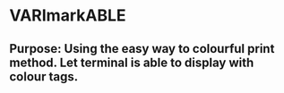 # VARImarkABLE

## Purpose: Using the easy way to colourful print method. Let terminal is able to display with colour tags.
